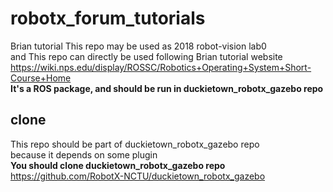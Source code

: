 # robotx_forum_tutorials
Brian tutorial
This repo may be used as 2018 robot-vision lab0  
and This repo can directly be used following Brian tutorial website  
https://wiki.nps.edu/display/ROSSC/Robotics+Operating+System+Short-Course+Home  
**It's a ROS package, and should be run in duckietown_robotx_gazebo repo**


## clone
This repo should be part of duckietown_robotx_gazebo  repo  
because it depends on some plugin  
**You should clone duckietown_robotx_gazebo  repo**  
https://github.com/RobotX-NCTU/duckietown_robotx_gazebo
